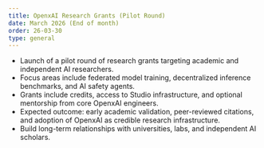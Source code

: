 ```yaml
---
title: OpenxAI Research Grants (Pilot Round)
date: March 2026 (End of month)
order: 26-03-30
type: general
---
```


- Launch of a pilot round of research grants targeting academic and independent AI researchers.
- Focus areas include federated model training, decentralized inference benchmarks, and AI safety agents.
- Grants include credits, access to Studio infrastructure, and optional mentorship from core OpenxAI engineers.
- Expected outcome: early academic validation, peer-reviewed citations, and adoption of OpenxAI as credible research infrastructure.
- Build long-term relationships with universities, labs, and independent AI scholars.
